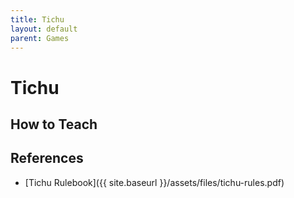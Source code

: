 ```yaml
---
title: Tichu
layout: default
parent: Games
---
```

# Tichu

## How to Teach

## References

- [Tichu Rulebook]({{ site.baseurl }}/assets/files/tichu-rules.pdf)
